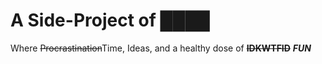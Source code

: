 # A Side-Project of ████
Where ~~Procrastination~~Time, Ideas, and a healthy dose of ~~**IDKWTFID**~~ **_FUN_**
